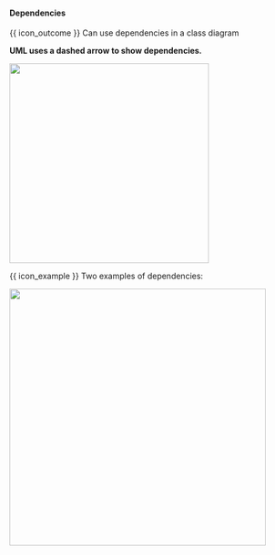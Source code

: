 <div id="title">

#### Dependencies

</div>

<span id="prereqs"></span>

<span id="outcomes">{{ icon_outcome }} Can use dependencies in a class diagram</span>

<div id="body">

**UML uses a dashed arrow to show dependencies.**

<img src="{{baseUrl}}/uml/classDiagrams/dependencies/what/images/notation.png" width="350" />

<tip-box> 

{{ icon_example }} Two examples of dependencies:

<img src="{{baseUrl}}/uml/classDiagrams/dependencies/what/images/examples.png" width="450" />
<p/>

</tip-box>

</div>

<div id="extras">
</div>